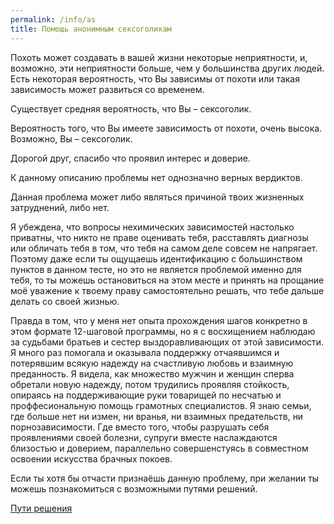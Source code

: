 ```yaml
---
permalink: /info/as
title: Помощь анонимным сексоголикам
---
```

<p class="test-results" id="low">Похоть может создавать в вашей жизни некоторые неприятности, и, возможно, эти неприятности больше, чем у большинства других людей. Есть некоторая вероятность, что Вы зависимы от похоти или такая зависимость может развиться со временем.</p>

<p class="test-results" id="medium">Существует средняя вероятность, что Вы – сексоголик.</p>

<p class="test-results" id="high">Вероятность того, что Вы имеете зависимость от похоти, очень высока. Возможно, Вы – сексоголик.</p>

Дорогой друг, спасибо что проявил интерес и доверие.

К данному описанию проблемы нет однозначно верных вердиктов.

Данная проблема может либо являться причиной твоих жизненных затруднений, либо нет.

Я убеждена, что вопросы нехимических зависимостей настолько приватны, что никто не праве оценивать тебя, расставлять диагнозы или обличать тебя в том, что тебя на самом деле совсем не напрягает. Поэтому даже если ты ощущаешь идентификацию с большинством пунктов в данном тесте, но это не является проблемой именно для тебя, то ты можешь остановиться на этом месте и принять на прощание моё уважение к твоему праву самостоятельно решать, что тебе дальше делать со своей жизнью.

Правда в том, что у меня нет опыта прохождения шагов конкретно в этом формате 12-шаговой программы, но я с восхищением наблюдаю за судьбами братьев и сестер выздоравливающих от этой зависимости. Я много раз помогала и оказывала поддержку отчаявшимся и потерявшим всякую надежду на счастливую любовь и взаимную преданность. Я видела, как множество мужчин и женщин сперва обретали новую надежду, потом трудились проявляя стойкость, опираясь на поддерживающие руки товарищей по несчатью и проффесиональную помощь грамотных специалистов. Я знаю семьи, где больше нет ни измен, ни вранья, ни взаимных предательств, ни порнозависимости. Где вместо того, чтобы разрушать себя проявлениями своей болезни, супруги вместе наслаждаются близостью и доверием, параллельно совершенстуясь в совместном освоении искусства брачных покоев.
 
Если ты хотя бы отчасти признаёшь данную проблему, при желании ты можешь познакомиться с возможными путями решений.

[Пути решения](/solutions/as)

<script>
    let params = new URLSearchParams(document.location.search.substring(1));
    let count = parseInt(params.get("count"), 10);
    if (count > 0 && count <= 6) {
        $("#low").show();
    } else if (count > 6 && count <= 10) {
        $("#medium").show();
    } else if (count > 6 && count <= 20) {
        $("#high").show();
    }
</script>